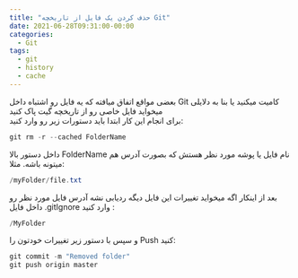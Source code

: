 ```yaml
---
title: "حذف کردن یک فایل از تاریخچه Git"
date: 2021-06-28T09:31:00-00:00
categories:
  - Git
tags:
  - git
  - history
  - cache
---
```


بعضی مواقع اتفاق میافته که یه فایل رو اشتباه داخل Git کامیت میکنید یا بنا به دلایلی میخواید فایل خاصی رو از تاریخچه گیت پاک کنید  
برای انجام این کار ابتدا باید دستورات زیر رو وارد کنید:  

```c#
git rm -r --cached FolderName
```

داخل دستور بالا FolderName نام فایل یا پوشه مورد نظر هستش که بصورت آدرس هم میتونه باشه. مثلا:  

```c#
/myFolder/file.txt
```

بعد از اینکار اگه میخواید تغییرات این فایل دیگه ردیابی نشه آدرس فایل مورد نظر رو داخل فایل .gitIgnore وارد کنید :  

```c#
/MyFolder
```

و سپس با دستور زیر تغییرات خودتون را Push کنید:  

```c#
git commit -m "Removed folder"
git push origin master
```
